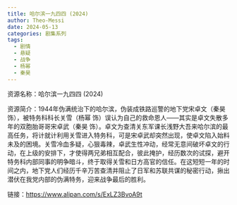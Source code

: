 ```yaml
---
title: 哈尔滨一九四四 (2024)
author: Theo-Messi
date: 2024-05-13
categories: 剧集系列
tags:
  - 剧情
  - 悬疑
  - 战争
  - 杨幂
  - 秦昊
---
```


资源名称：哈尔滨一九四四 (2024)

资源简介：1944年伪满统治下的哈尔滨，伪装成铁路巡警的地下党宋卓文（秦昊 饰），被特务科科长关雪（杨幂 饰）误认为自己的救命恩人——其实是卓文失散多年的双胞胎哥哥宋卓武（秦昊 饰）。卓文为查清关东军课长浅野大吾来哈尔滨的最高任务，将计就计利用关雪进入特务科，可是宋卓武却突然出现，使卓文陷入始料未及的困境。关雪冷血多疑，心狠毒辣，卓武生性冲动，经常无意间破坏卓文的行动，在上级的安排下，才使得两兄弟相互配合，彼此掩护，经历数次的试探，避开特务科内部同事的明争暗斗，终于取得关雪和日方高官的信任。在这短短一年的时间之内，地下党人们经历千辛万苦查清并阻止了日军和苏联共谋的秘密行动，揪出潜伏在我党内部的伪满特务，迎来战争最后的胜利。

链接：https://www.alipan.com/s/ExLZ3BvoA9t
